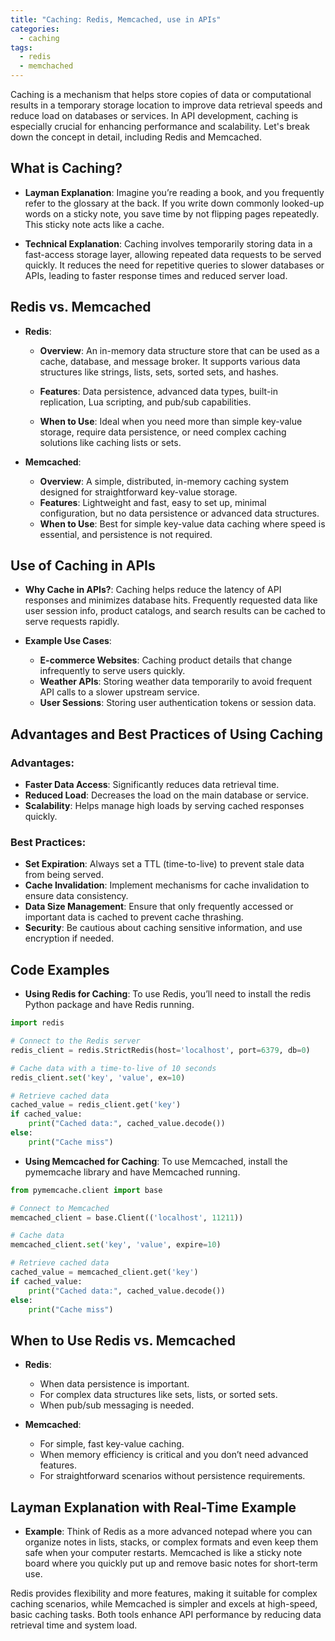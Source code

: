 ```yaml
---
title: "Caching: Redis, Memcached, use in APIs"
categories:
  - caching
tags:
  - redis
  - memchached
---
```


Caching is a mechanism that helps store copies of data or computational results in a temporary storage location to improve data retrieval speeds and reduce load on databases or services. In API development, caching is especially crucial for enhancing performance and scalability. Let's break down the concept in detail, including Redis and Memcached.

## What is Caching?
- **Layman Explanation**: Imagine you’re reading a book, and you frequently refer to the glossary at the back. If you write down commonly looked-up words on a sticky note, you save time by not flipping pages repeatedly. This sticky note acts like a cache.

- **Technical Explanation**: Caching involves temporarily storing data in a fast-access storage layer, allowing repeated data requests to be served quickly. It reduces the need for repetitive queries to slower databases or APIs, leading to faster response times and reduced server load.

## Redis vs. Memcached

- **Redis**:
    - **Overview**: An in-memory data structure store that can be used as a cache, database, and message broker. It supports various data structures like strings, lists, sets, sorted sets, and hashes.

    - **Features**: Data persistence, advanced data types, built-in replication, Lua scripting, and pub/sub capabilities.

    - **When to Use**: Ideal when you need more than simple key-value storage, require data persistence, or need complex caching solutions like caching lists or sets.

- **Memcached**:

    - **Overview**: A simple, distributed, in-memory caching system designed for straightforward key-value storage.
    - **Features**: Lightweight and fast, easy to set up, minimal configuration, but no data persistence or advanced data structures.
    - **When to Use**: Best for simple key-value data caching where speed is essential, and persistence is not required.

## Use of Caching in APIs
- **Why Cache in APIs?**: Caching helps reduce the latency of API responses and minimizes database hits. Frequently requested data like user session info, product catalogs, and search results can be cached to serve requests rapidly.

- **Example Use Cases**:
    - **E-commerce Websites**: Caching product details that change infrequently to serve users quickly.
    - **Weather APIs**: Storing weather data temporarily to avoid frequent API calls to a slower upstream service.
    - **User Sessions**: Storing user authentication tokens or session data.

## Advantages and Best Practices of Using Caching

### Advantages:
- **Faster Data Access**: Significantly reduces data retrieval time.
- **Reduced Load**: Decreases the load on the main database or service.
- **Scalability**: Helps manage high loads by serving cached responses quickly.

### Best Practices:
- **Set Expiration**: Always set a TTL (time-to-live) to prevent stale data from being served.
- **Cache Invalidation**: Implement mechanisms for cache invalidation to ensure data consistency.
- **Data Size Management**: Ensure that only frequently accessed or important data is cached to prevent cache thrashing.
- **Security**: Be cautious about caching sensitive information, and use encryption if needed.

## Code Examples

- **Using Redis for Caching**: To use Redis, you’ll need to install the redis Python package and have Redis running.
```python
import redis

# Connect to the Redis server
redis_client = redis.StrictRedis(host='localhost', port=6379, db=0)

# Cache data with a time-to-live of 10 seconds
redis_client.set('key', 'value', ex=10)

# Retrieve cached data
cached_value = redis_client.get('key')
if cached_value:
    print("Cached data:", cached_value.decode())
else:
    print("Cache miss")
```

- **Using Memcached for Caching**: To use Memcached, install the pymemcache library and have Memcached running.
```python
from pymemcache.client import base

# Connect to Memcached
memcached_client = base.Client(('localhost', 11211))

# Cache data
memcached_client.set('key', 'value', expire=10)

# Retrieve cached data
cached_value = memcached_client.get('key')
if cached_value:
    print("Cached data:", cached_value.decode())
else:
    print("Cache miss")
```

## When to Use Redis vs. Memcached

- **Redis**:
    - When data persistence is important.
    - For complex data structures like sets, lists, or sorted sets.
    - When pub/sub messaging is needed.

- **Memcached**:
    - For simple, fast key-value caching.
    - When memory efficiency is critical and you don’t need advanced features.
    - For straightforward scenarios without persistence requirements.

## Layman Explanation with Real-Time Example

- **Example**: Think of Redis as a more advanced notepad where you can organize notes in lists, stacks, or complex formats and even keep them safe when your computer restarts. Memcached is like a sticky note board where you quickly put up and remove basic notes for short-term use.

Redis provides flexibility and more features, making it suitable for complex caching scenarios, while Memcached is simpler and excels at high-speed, basic caching tasks. Both tools enhance API performance by reducing data retrieval time and system load.
